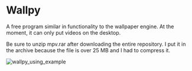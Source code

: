 # Wallpy

A free program similar in functionality to the wallpaper engine. At the moment, it can only put videos on the desktop.

Be sure to unzip mpv.rar after downloading the entire repository. I put it in the archive because the file is over 25 MB and I had to compress it.

![wallpy_using_example](blob:https://www.youtube.com/6cff7181-3da4-4dcc-b99c-1eb2bddfe035)
